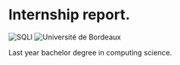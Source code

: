 Internship report.
=============
![SQLI][1] ![Université de Bordeaux][2]

Last year bachelor degree in computing science.




[1]: http://www.sqli.ch/files/2014/06/logo_sqli_2014.png
[2]: http://www.aquitaine-euskadi-navarre.com/News/files/Info/image/medium/654f901871b297bb6ad0ef2e16e33ddb.jpg
